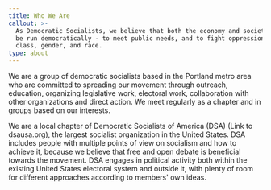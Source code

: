```yaml
---
title: Who We Are
callout: >-
  As Democratic Socialists, we believe that both the economy and society should 
  be run democratically - to meet public needs, and to fight oppression based on 
  class, gender, and race.
type: about
---
```

We are a group of democratic socialists based in the Portland metro area who are committed to spreading our movement through outreach, education, organizing legislative work, electoral work, collaboration with other organizations and direct action. We meet regularly as a chapter and in groups based on our interests.

We are a local chapter of Democratic Socialists of America (DSA) (Link to dsausa.org), the largest socialist organization in the United States. DSA includes people with multiple points of view on socialism and how to achieve it, because we believe that free and open debate is beneficial towards the movement. DSA engages in political activity both within the existing United States electoral system and outside it, with plenty of room for different approaches according to members' own ideas.
